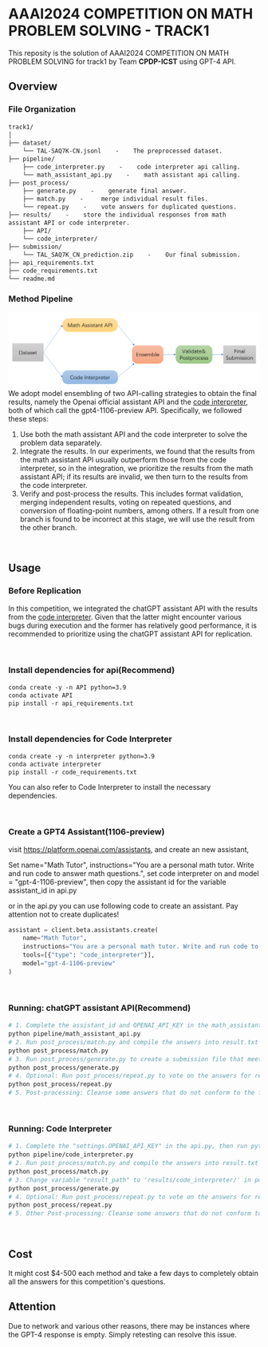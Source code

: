 # AAAI2024 COMPETITION ON MATH PROBLEM SOLVING - TRACK1

This reposity is the solution of AAAI2024 COMPETITION ON MATH PROBLEM SOLVING for track1 by Team **CPDP-ICST** using GPT-4 API.

## Overview

### File Organization

```
track1/
│
├── dataset/
    └── TAL-SAQ7K-CN.jsonl    -    The preprocessed dataset.
├── pipeline/
    ├── code_interpreter.py    -    code interpreter api calling.
    └── math_assistant_api.py    -    math assistant api calling.
├── post_process/
    ├── generate.py    -    generate final answer.
    ├── match.py    -     merge individual result files.
    └── repeat.py    -    vote answers for duplicated questions.
├── results/    -    store the individual responses from math assistant API or code interpreter.
    ├── API/
    └── code_interpreter/
├── submission/
    └── TAL_SAQ7K_CN_prediction.zip    -    Our final submission.
├── api_requirements.txt
├── code_requirements.txt
└── readme.md
```

### Method Pipeline

![Solution Pipeline](arch.png "An Overview of our solution")
We adopt model ensembling of two API-calling strategies to obtain the final results, namely the Openai official assistant API and the [code interpreter](https://github.com/shroominic/codeinterpreter-api), both of which call the gpt4-1106-preview API. Specifically, we followed these steps:

1. Use both the math assistant API and the code interpreter to solve the problem data separately.
2. Integrate the results. In our experiments, we found that the results from the math assistant API usually outperform those from the code interpreter, so in the integration, we prioritize the results from the math assistant API; if its results are invalid, we then turn to the results from the code interpreter.
3. Verify and post-process the results. This includes format validation, merging independent results, voting on repeated questions, and conversion of floating-point numbers, among others. If a result from one branch is found to be incorrect at this stage, we will use the result from the other branch.

<br/>

## Usage

### Before Replication
In this competition, we integrated the chatGPT assistant API with the results from the [code interpreter](https://github.com/shroominic/codeinterpreter-api). Given that the latter might encounter various bugs during execution and the former has relatively good performance, it is recommended to prioritize using the chatGPT assistant API for replication.

<br/>

### Install dependencies for api(Recommend)

```
conda create -y -n API python=3.9
conda activate API
pip install -r api_requirements.txt
```

<br/>

### Install dependencies for Code Interpreter

```
conda create -y -n interpreter python=3.9
conda activate interpreter
pip install -r code_requirements.txt
```
You can also refer to Code Interpreter to install the necessary dependencies.

<br/>

### Create a GPT4 Assistant(1106-preview)

visit https://platform.openai.com/assistants, and create an new assistant, 

Set name="Math Tutor", instructions="You are a personal math tutor. Write and run code to answer math questions.", set code interpreter on and model = "gpt-4-1106-preview", then copy the assistant id for the variable assistant_id in api.py

or in the api.py you can use following code to create an assistant. Pay attention not to create duplicates!

```python
assistant = client.beta.assistants.create(
    name="Math Tutor",
    instructions="You are a personal math tutor. Write and run code to answer math questions.",
    tools=[{"type": "code_interpreter"}],
    model="gpt-4-1106-preview"
)
```

<br/>

### Running: chatGPT assistant API(Recommend)
```bash
# 1. Complete the assistant_id and OPENAI_API_KEY in the math_assistant_api.py, check if the global path is correct, then run python pipeline/math_assistant_api.py to start. It may take a few days to completely obtain all the answers
python pipeline/math_assistant_api.py
# 2. Run post_process/match.py and compile the answers into result.txt
python post_process/match.py
# 3. Run post_process/generate.py to create a submission file that meets the specifications.
python post_process/generate.py
# 4. Optional: Run post_process/repeat.py to vote on the answers for repeated questions and select the most frequent one as the final answer.
python post_process/repeat.py
# 5. Post-processing: Cleanse some answers that do not conform to the float format to ensure they meet the submission standards, for example, converting "2 days" to "2".
```

<br/>

### Running: Code Interpreter
```bash
# 1. Complete the "settings.OPENAI_API_KEY" in the api.py, then run python pipeline/code_interpreter.py to start.
python pipeline/code_interpreter.py
# 2. Run post_process/match.py and compile the answers into result.txt
python post_process/match.py
# 3. Change variable "result_path" to 'results/code_interpreter/' in post_process/generate.py and run it to create a submission file that meets the specifications.
python post_process/generate.py
# 4. Optional: Run post_process/repeat.py to vote on the answers for repeated questions and select the most frequent one as the final answer.
python post_process/repeat.py
# 5. Other Post-processing: Cleanse some answers that do not conform to the float format to ensure they meet the submission standards, for example, converting "2 days" to "2".
```
<br/>

## Cost

It might cost $4-500 each method and take a few days to completely obtain all the answers for this competition's questions.

## Attention

Due to network and various other reasons, there may be instances where the GPT-4 response is empty. Simply retesting can resolve this issue.
